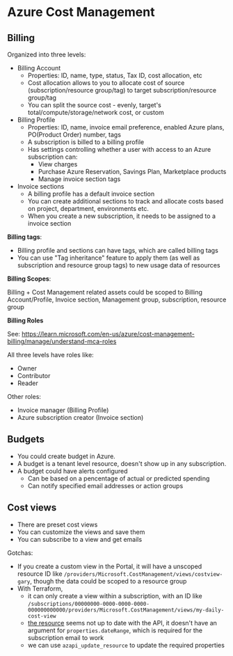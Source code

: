 # Azure Cost Management

## Billing

Organized into three levels:

- Billing Account
  - Properties: ID, name, type, status, Tax ID, cost allocation, etc
  - Cost allocation allows to you to allocate cost of source (subscription/resource group/tag) to target subscription/resource group/tag
  - You can split the source cost - evenly, target's total/compute/storage/network cost, or custom
- Billing Profile
  - Properties: ID, name, invoice email preference, enabled Azure plans, PO(Product Order) number, tags
  - A subscription is billed to a billing profile
  - Has settings controlling whether a user with access to an Azure subscription can:
    - View charges
    - Purchase Azure Reservation, Savings Plan, Marketplace products
    - Manage invoice section tags
- Invoice sections
  - A billing profile has a default invoice section
  - You can create additional sections to track and allocate costs based on project, department, environments etc.
  - When you create a new subscription, it needs to be assigned to a invoice section

**Billing tags**:
- Billing profile and sections can have tags, which are called billing tags
- You can use "Tag inheritance" feature to apply them (as well as subscription and resource group tags) to new usage data of resources

**Billing Scopes**:

Billing + Cost Management related assets could be scoped to Billing Account/Profile, Invoice section, Management group, subscription, resource group

**Billing Roles**

See: https://learn.microsoft.com/en-us/azure/cost-management-billing/manage/understand-mca-roles

All three levels have roles like:
- Owner
- Contributor
- Reader

Other roles:
- Invoice manager (Billing Profile)
- Azure subscription creator (Invoice section)


## Budgets

- You could create budget in Azure.
- A budget is a tenant level resource, doesn't show up in any subscription.
- A budget could have alerts configured
  - Can be based on a pencentage of actual or predicted spending
  - Can notify specified email addresses or action groups

## Cost views

- There are preset cost views
- You can customize the views and save them
- You can subscribe to a view and get emails

Gotchas:
  - If you create a custom view in the Portal, it will have a unscoped resource ID like `/providers/Microsoft.CostManagement/views/costview-gary`, though the data could be scoped to a resource group
  - With Terraform,
    - it can only create a view within a subscription, with an ID like `/subscriptions/00000000-0000-0000-0000-000000000000/providers/Microsoft.CostManagement/views/my-daily-cost-view`
    - [the resource](https://registry.terraform.io/providers/hashicorp/azurerm/latest/docs/resources/subscription_cost_management_view) seems not up to date with the API, it doesn't have an argument for `properties.dateRange`, which is required for the subscription email to work
    - we can use `azapi_update_resource` to update the required properties